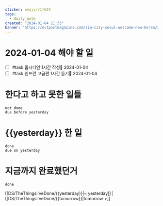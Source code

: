 ```yaml
---
sticker: emoji//1f624
tags:
  - daily_note
created: "2024-01-04 21:35"
banner: "https://outpostmagazine.com/sin-city-seoul-welcome-new-korea/seoul-skyline-photo/"
---
```


# 2024-01-04 해야 할 일

- [ ] #task 옵시디언 1시간 작성📅 2024-01-04
- [ ] #task 인프런 고급편 1시간 듣기📅 2024-01-04

# 한다고 하고 못한 일들
```tasks
not done
due before yesterday
```
# {{yesterday}} 한 일
```tasks
done
due on yesterday
```
# 지금까지 완료했던거 
```tasks
done
```
[[DS/TheThingsi'veDone/{{yesterday}}|< yesterday]] | [[DS/TheThingsi'veDone/{{tomorrow}}|tomorrow >]]